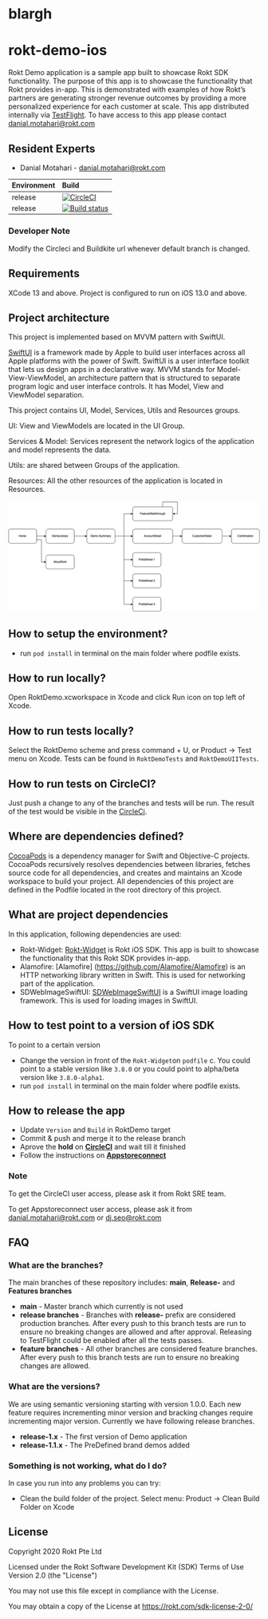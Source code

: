 # blargh
# rokt-demo-ios
Rokt Demo application is a sample app built to showcase Rokt SDK functionality. The purpose of this app is to showcase the functionality that Rokt provides in-app. This is demonstrated with examples of how Rokt’s partners are generating stronger revenue outcomes by providing a more personalized experience for each customer at scale. 
This app distributed internally via [TestFlight](https://developer.apple.com/testflight/). To have access to this app please contact danial.motahari@rokt.com


## Resident Experts
- Danial Motahari - danial.motahari@rokt.com


| Environment | Build |
| ----------- | :----- |
| release |  [![CircleCI](https://dl.circleci.com/status-badge/img/gh/ROKT/rokt-demo-ios/tree/release-1.1.x.svg?style=svg)](https://dl.circleci.com/status-badge/redirect/gh/ROKT/rokt-demo-ios/tree/release-1.1.x)
| release | [![Build status](https://badge.buildkite.com/afe921fff6fe587a6a59245ca0181c61d5557c78893991f9cc.svg)](https://buildkite.com/rokt/rokt-demo-ios?branch=release-1.1.x)
### Developer Note
Modify the Circleci and Buildkite url whenever default branch is changed.


## Requirements

XCode 13 and above. Project is configured to run on iOS 13.0 and above.

## Project architecture

This project is implemented based on MVVM pattern with SwiftUI. 

[SwiftUI](https://developer.apple.com/xcode/swiftui/) is a framework made by Apple to build user interfaces across all Apple platforms with the power of Swift. SwiftUI is a user interface toolkit that lets us design apps in a declarative way.
MVVM stands for Model-View-ViewModel, an architecture pattern that is structured to separate program logic and user interface controls. It has Model, View and ViewModel separation. 

This project contains UI, Model, Services, Utils and Resources groups.

UI: View and ViewModels are located in the UI Group.

Services & Model: Services represent the network logics of the application and model represents the data.

Utils: are shared between Groups of the application.

Resources: All the other resources of the application is located in Resources. 

![UI diagram](diagram.png)

## How to setup the environment?

- run `pod install` in terminal on the main folder where podfile exists.

## How to run locally?

Open RoktDemo.xcworkspace in Xcode and click Run icon on top left of Xcode.

## How to run tests locally?

Select the RoktDemo scheme and press command + U, or Product -> Test menu on Xcode.
Tests can be found in `RoktDemoTests` and `RoktDemoUIITests`.

## How to run tests on CircleCI?

Just push a change to any of the branches and tests will be run. The result of the test would be visible in the [CircleCi](https://app.circleci.com/pipelines/github/ROKT/rokt-demo-ios).

## Where are dependencies defined?

[CocoaPods](https://cocoapods.org/) is a dependency manager for Swift and Objective-C projects. CocoaPods recursively resolves dependencies between libraries, fetches source code for all dependencies, and creates and maintains an Xcode workspace to build your project. All dependencies of this project are defined in the Podfile located in the root directory of this project. 

## What are project dependencies
In this application, following dependencies are used: 
-  Rokt-Widget: [Rokt-Widget](https://docs.rokt.com/docs/developers/integration-guides/ios/overview) is Rokt iOS SDK. This app is built to showcase the functionality that this Rokt SDK provides in-app.  
-  Alamofire: [Alamofire] (https://github.com/Alamofire/Alamofire) is an HTTP networking library written in Swift. This is used for networking part of the application.
-  SDWebImageSwiftUI: [SDWebImageSwiftUI](https://github.com/SDWebImage/SDWebImageSwiftUI) is a SwiftUI image loading framework. This is used for loading images in SwiftUI. 

## How to test point to a version of iOS SDK
To point to a certain version
- Change the version in front of the `Rokt-Widget`on `podfile` c. You could point to a stable version like `3.8.0` or you could point to alpha/beta version like `3.8.0-alpha1`. 
- run `pod install` in terminal on the main folder where podfile exists.

## How to release the app
- Update `Version` and `Build` in RoktDemo target
- Commit & push and merge it to the release branch
- Aprove the **hold** on **[CircleCI](https://app.circleci.com/pipelines/github/ROKT/rokt-demo-ios)** and wait till it finished
- Follow the instructions on **[Appstoreconnect](https://appstoreconnect.apple.com/)**

### Note
To get the CircleCI user access, please ask it from Rokt SRE team.

To get Appstoreconnect user access, please ask it from danial.motahari@rokt.com or dj.seo@rokt.com

## FAQ

### What are the branches?

The main branches of these repository includes: **main**, **Release-** and **Features branches**

* **main** - Master branch which currently is not used
* **release branches** - Branches with **release-** prefix are considered production branches. After every push to this branch tests are run to ensure no breaking changes are allowed and after approval. Releasing to TestFlight could be enabled after all the tests passes. 
* **feature branches** - All other branches are considered feature branches. After every push to this branch tests are run to ensure no breaking changes are allowed.

### What are the versions?
We are using semantic versioning starting with version 1.0.0. Each new feature requires incrementing minor version and bracking changes require incrementing major version. 
Currently we have following release branches.

* **release-1.x** - The first version of Demo application
* **release-1.1.x** - The PreDefined brand demos added

### Something is not working, what do I do?

In case you run into any problems you can try:

* Clean the build folder of the project. Select menu: Product -> Clean Build Folder on Xcode

## License

Copyright 2020 Rokt Pte Ltd

Licensed under the Rokt Software Development Kit (SDK) Terms of Use
Version 2.0 (the "License")

You may not use this file except in compliance with the License.

You may obtain a copy of the License at https://rokt.com/sdk-license-2-0/
